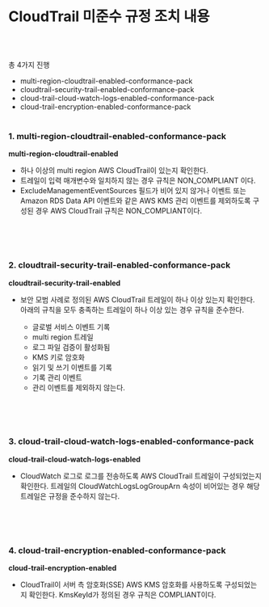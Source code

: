 # CloudTrail 미준수 규정 조치 내용
<br><br>

총 4가지 진행
- multi-region-cloudtrail-enabled-conformance-pack
- cloudtrail-security-trail-enabled-conformance-pack
- cloud-trail-cloud-watch-logs-enabled-conformance-pack
- cloud-trail-encryption-enabled-conformance-pack
<br><br>

### 1. multi-region-cloudtrail-enabled-conformance-pack
**multi-region-cloudtrail-enabled**
<br>
- 하나 이상의 multi region AWS CloudTrail이 있는지 확인한다. 
- 트레일이 입력 매개변수와 일치하지 않는 경우 규칙은 NON_COMPLIANT 이다.
- ExcludeManagementEventSources 필드가 비어 있지 않거나 이벤트 또는 Amazon RDS Data API 이벤트와 같은 AWS KMS 관리 이벤트를 제외하도록 구성된 경우 AWS CloudTrail 규칙은 NON_COMPLIANT이다.
<br>
<br><br>

### 2. cloudtrail-security-trail-enabled-conformance-pack
**cloudtrail-security-trail-enabled**
<br>
- 보안 모범 사례로 정의된 AWS CloudTrail 트레일이 하나 이상 있는지 확인한다. 아래의 규칙을 모두 충족하는 트레일이 하나 이상 있는 경우 규칙을 준수한다.

  - 글로벌 서비스 이벤트 기록
  - multi region 트레일
  - 로그 파일 검증이 활성화됨
  - KMS 키로 암호화
  - 읽기 및 쓰기 이벤트를 기록
  - 기록 관리 이벤트
  - 관리 이벤트를 제외하지 않는다.
<br>
<br><br>

### 3. cloud-trail-cloud-watch-logs-enabled-conformance-pack
**cloud-trail-cloud-watch-logs-enabled**
<br>
- CloudWatch 로그로 로그를 전송하도록 AWS CloudTrail 트레일이 구성되었는지 확인한다. 트레일의 CloudWatchLogsLogGroupArn 속성이 비어있는 경우 해당 트레일은 규정을 준수하지 않는다.
<br>
<br><br>

### 4. cloud-trail-encryption-enabled-conformance-pack
**cloud-trail-encryption-enabled**
<br>
- CloudTrail이 서버 측 암호화(SSE) AWS KMS 암호화를 사용하도록 구성되었는지 확인한다. KmsKeyId가 정의된 경우 규칙은 COMPLIANT이다.




